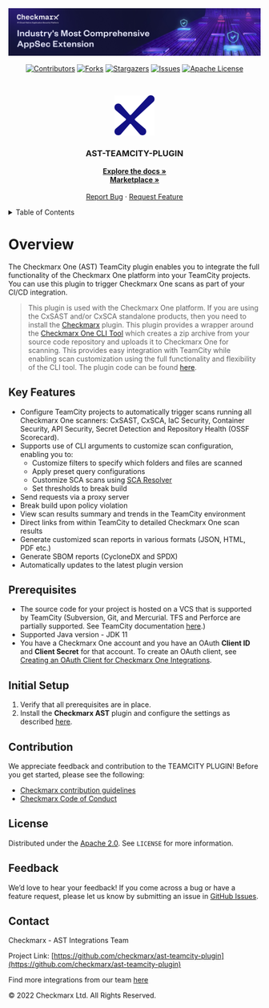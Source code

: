 <img src="https://raw.githubusercontent.com/Checkmarx/ci-cd-integrations/main/.images/PluginBanner.jpg">
<br />
<div align="center">
  
[![Contributors][contributors-shield]][contributors-url]
[![Forks][forks-shield]][forks-url]
[![Stargazers][stars-shield]][stars-url]
[![Issues][issues-shield]][issues-url]
[![Apache License][license-shield]][license-url]

</div>
<br />
<p align="center">
  <a href="https://github.com/Checkmarx/ast-teamcity-plugin">
    <img src="https://raw.githubusercontent.com/Checkmarx/ci-cd-integrations/main/.images/cx_logo.svg" 
    alt="Logo" width="80" height="80" />
  </a>

<h3 align="center">AST-TEAMCITY-PLUGIN</h3>

<p align="center">
    <a href="https://checkmarx.com/resource/documents/en/34965-68696-checkmarx-one-teamcity-plugin.html"><strong>Explore the docs »</strong></a>
    <br />
    <a href="https://plugins.jetbrains.com/plugin/17610-checkmarx-ast"><strong>Marketplace »</strong></a>
    <br />
    <br />
    <a href="https://github.com/checkmarx/ast-teamcity-plugin/issues/new">Report Bug</a>
    ·
    <a href="https://github.com/checkmarx/ast-teamcity-plugin/issues/new">Request Feature</a>
  </p>
</p>



<!-- TABLE OF CONTENTS -->
<details>
  <summary>Table of Contents</summary>
  <ol>
    <li>
      <a href="#overview">Overview</a>
    </li>
    <li>
      <a href="#key-features">Key Features</a>
    </li>
    <li><a href="#prerequisites">Prerequisites</a></li>
        <li><a href="#initial-setup">Initial Setup</a></li>
    <li><a href="#contribution">Contribution</a></li>
    <li><a href="#license">License</a></li>
        <li><a href="#feedback">Feedback</a></li>
    <li><a href="#contact">Contact</a></li>
  </ol>
</details>



<!-- OVERVIEW -->
# Overview

The Checkmarx One (AST) TeamCity plugin enables you to integrate the full functionality of the Checkmarx One platform into your TeamCity projects. You can use this plugin to trigger Checkmarx One scans as part of your CI/CD integration.
> This plugin is used with the Checkmarx One platform. If you are using the CxSAST and/or CxSCA standalone products, then you need to install the [Checkmarx](https://plugins.jetbrains.com/plugin/10101-checkmarx) plugin.
This plugin provides a wrapper around the [Checkmarx One CLI Tool](https://checkmarx.com/resource/documents/en/34965-68620-checkmarx-one-cli-tool.html) which creates a zip archive from your source code repository and uploads it to Checkmarx One for scanning. This provides easy integration with TeamCity while enabling scan customization using the full functionality and flexibility of the CLI tool.
The plugin code can be found [here](https://github.com/Checkmarx/ast-teamcity-plugin/releases).

## Key Features

-   Configure TeamCity projects to automatically trigger scans running all Checkmarx One scanners: CxSAST, CxSCA, IaC Security, Container Security, API Security, Secret Detection and Repository Health (OSSF Scorecard).
-   Supports use of CLI arguments to customize scan configuration,
    enabling you to:
    -   Customize filters to specify which folders and files are scanned
    -   Apply preset query configurations
    -   Customize SCA scans using [SCA Resolver](https://checkmarx.com/resource/documents/en/34965-19196-checkmarx-sca-resolver.html)
    -   Set thresholds to break build
-   Send requests via a proxy server
-   Break build upon policy violation
-   View scan results summary and trends in the TeamCity environment
-   Direct links from within TeamCity to detailed Checkmarx One scan results
-   Generate customized scan reports in various formats (JSON, HTML, PDF etc.)
-   Generate SBOM reports (CycloneDX and SPDX)
-   Automatically updates to the latest plugin version

<!-- PREREQUISITES -->
## Prerequisites
-   The source code for your project is hosted on a VCS that is supported by TeamCity (Subversion, Git, and Mercurial. TFS and Perforce are partially supported. See TeamCity documentation [here](https://www.jetbrains.com/help/teamcity/creating-and-editing-projects.html#Creating+Project).)
-   Supported Java version - JDK 11
-   You have a Checkmarx One account and you have an OAuth **Client ID** and **Client Secret** for that account. To create an OAuth client, see [Creating an OAuth Client for Checkmarx One Integrations](https://checkmarx.com/resource/documents/en/34965-118315-authentication-for-checkmarx-one-cli.html#UUID-a4e31a96-1f36-6293-e95a-97b4b9189060_UUID-4123a2ff-32d0-2287-8dd2-3c36947f675e).

<!-- INITIAL SETUP -->
## Initial Setup
1.   Verify that all prerequisites are in place.
2.   Install the **Checkmarx AST** plugin and configure the settings as
    described [here](https://checkmarx.com/resource/documents/en/34965-68697-installing-the-teamcity-checkmarx-one-plugin.html).


<!-- CONTRIBUTION -->
## Contribution

We appreciate feedback and contribution to the TEAMCITY PLUGIN! Before you get started, please see the following:

- [Checkmarx contribution guidelines](docs/contributing.md)
- [Checkmarx Code of Conduct](docs/code_of_conduct.md)


<!-- LICENSE -->
## License
Distributed under the [Apache 2.0](LICENSE). See `LICENSE` for more information.


<!-- FEEDBACK -->
## Feedback
We’d love to hear your feedback! If you come across a bug or have a feature request, please let us know by submitting an issue in [GitHub Issues](https://github.com/Checkmarx/ast-teamcity-plugin/issues).

<!-- CONTACT -->
## Contact

Checkmarx - AST Integrations Team

Project Link: [https://github.com/checkmarx/ast-teamcity-plugin](https://github.com/checkmarx/ast-teamcity-plugin)

Find more integrations from our team [here](https://github.com/Checkmarx/ci-cd-integrations#checkmarx-ast-integrations)


© 2022 Checkmarx Ltd. All Rights Reserved.

<!-- MARKDOWN LINKS & IMAGES -->
<!-- https://www.markdownguide.org/basic-syntax/#reference-style-links -->
[contributors-shield]: https://img.shields.io/github/contributors/checkmarx/ast-teamcity-plugin.svg
[contributors-url]: https://github.com/checkmarx/ast-teamcity-plugin/graphs/contributors
[forks-shield]: https://img.shields.io/github/forks/checkmarx/ast-teamcity-plugin.svg
[forks-url]: https://github.com/checkmarx/ast-teamcity-plugin/network/members
[stars-shield]: https://img.shields.io/github/stars/checkmarx/ast-teamcity-plugin.svg
[stars-url]: https://github.com/checkmarx/ast-teamcity-plugin/stargazers
[issues-shield]: https://img.shields.io/github/issues/checkmarx/ast-teamcity-plugin.svg
[issues-url]: https://github.com/checkmarx/ast-teamcity-plugin/issues
[license-shield]: https://img.shields.io/github/license/checkmarx/ast-teamcity-plugin.svg
[license-url]: https://github.com/checkmarx/ast-teamcity-plugin/blob/main/LICENSE
